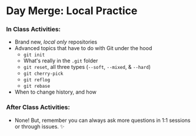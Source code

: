 # Day Merge: Local Practice

### In Class Activities:
- Brand new, *local only* repositories
- Advanced topics that have to do with Git under the hood
  - `git init`
  - What's really in the `.git` folder
  - `git reset`, all three types (`--soft`, `--mixed`, & `--hard`)
  - `git cherry-pick`
  - `git reflog`
  - `git rebase`
- When to change history, and how  

### After Class Activities:
- None! But, remember you can always ask more questions in 1:1 sessions or through issues. :sparkles:

